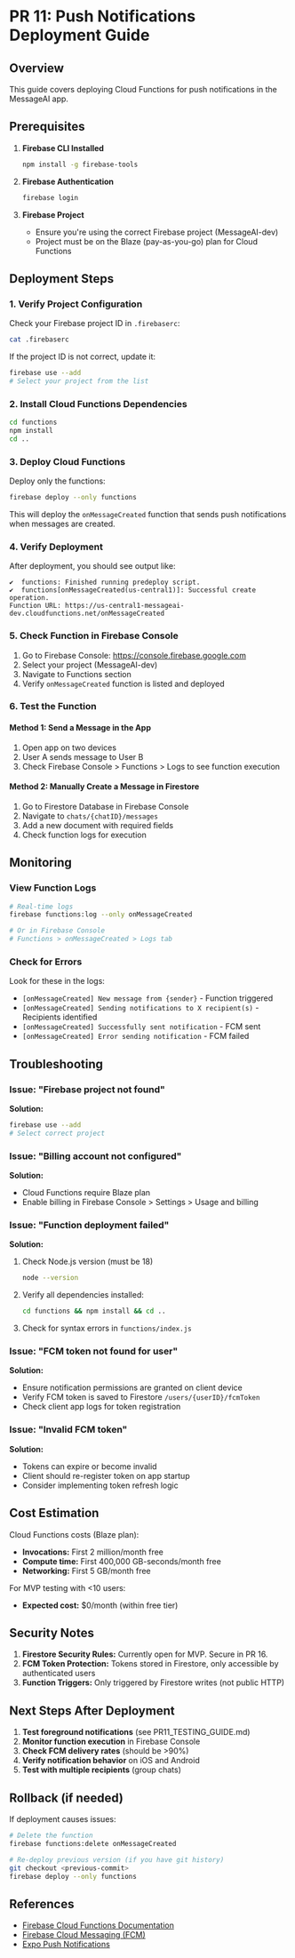 # PR 11: Push Notifications Deployment Guide

## Overview
This guide covers deploying Cloud Functions for push notifications in the MessageAI app.

## Prerequisites

1. **Firebase CLI Installed**
   ```bash
   npm install -g firebase-tools
   ```

2. **Firebase Authentication**
   ```bash
   firebase login
   ```

3. **Firebase Project**
   - Ensure you're using the correct Firebase project (MessageAI-dev)
   - Project must be on the Blaze (pay-as-you-go) plan for Cloud Functions

## Deployment Steps

### 1. Verify Project Configuration

Check your Firebase project ID in `.firebaserc`:
```bash
cat .firebaserc
```

If the project ID is not correct, update it:
```bash
firebase use --add
# Select your project from the list
```

### 2. Install Cloud Functions Dependencies

```bash
cd functions
npm install
cd ..
```

### 3. Deploy Cloud Functions

Deploy only the functions:
```bash
firebase deploy --only functions
```

This will deploy the `onMessageCreated` function that sends push notifications when messages are created.

### 4. Verify Deployment

After deployment, you should see output like:
```
✔  functions: Finished running predeploy script.
✔  functions[onMessageCreated(us-central1)]: Successful create operation.
Function URL: https://us-central1-messageai-dev.cloudfunctions.net/onMessageCreated
```

### 5. Check Function in Firebase Console

1. Go to Firebase Console: https://console.firebase.google.com
2. Select your project (MessageAI-dev)
3. Navigate to Functions section
4. Verify `onMessageCreated` function is listed and deployed

### 6. Test the Function

#### Method 1: Send a Message in the App
1. Open app on two devices
2. User A sends message to User B
3. Check Firebase Console > Functions > Logs to see function execution

#### Method 2: Manually Create a Message in Firestore
1. Go to Firestore Database in Firebase Console
2. Navigate to `chats/{chatID}/messages`
3. Add a new document with required fields
4. Check function logs for execution

## Monitoring

### View Function Logs

```bash
# Real-time logs
firebase functions:log --only onMessageCreated

# Or in Firebase Console
# Functions > onMessageCreated > Logs tab
```

### Check for Errors

Look for these in the logs:
- `[onMessageCreated] New message from {sender}` - Function triggered
- `[onMessageCreated] Sending notifications to X recipient(s)` - Recipients identified
- `[onMessageCreated] Successfully sent notification` - FCM sent
- `[onMessageCreated] Error sending notification` - FCM failed

## Troubleshooting

### Issue: "Firebase project not found"
**Solution:** 
```bash
firebase use --add
# Select correct project
```

### Issue: "Billing account not configured"
**Solution:** 
- Cloud Functions require Blaze plan
- Enable billing in Firebase Console > Settings > Usage and billing

### Issue: "Function deployment failed"
**Solution:**
1. Check Node.js version (must be 18)
   ```bash
   node --version
   ```
2. Verify all dependencies installed:
   ```bash
   cd functions && npm install && cd ..
   ```
3. Check for syntax errors in `functions/index.js`

### Issue: "FCM token not found for user"
**Solution:**
- Ensure notification permissions are granted on client device
- Verify FCM token is saved to Firestore `/users/{userID}/fcmToken`
- Check client app logs for token registration

### Issue: "Invalid FCM token"
**Solution:**
- Tokens can expire or become invalid
- Client should re-register token on app startup
- Consider implementing token refresh logic

## Cost Estimation

Cloud Functions costs (Blaze plan):
- **Invocations:** First 2 million/month free
- **Compute time:** First 400,000 GB-seconds/month free
- **Networking:** First 5 GB/month free

For MVP testing with <10 users:
- **Expected cost:** $0/month (within free tier)

## Security Notes

1. **Firestore Security Rules:** Currently open for MVP. Secure in PR 16.
2. **FCM Token Protection:** Tokens stored in Firestore, only accessible by authenticated users
3. **Function Triggers:** Only triggered by Firestore writes (not public HTTP)

## Next Steps After Deployment

1. **Test foreground notifications** (see PR11_TESTING_GUIDE.md)
2. **Monitor function execution** in Firebase Console
3. **Check FCM delivery rates** (should be >90%)
4. **Verify notification behavior** on iOS and Android
5. **Test with multiple recipients** (group chats)

## Rollback (if needed)

If deployment causes issues:
```bash
# Delete the function
firebase functions:delete onMessageCreated

# Re-deploy previous version (if you have git history)
git checkout <previous-commit>
firebase deploy --only functions
```

## References

- [Firebase Cloud Functions Documentation](https://firebase.google.com/docs/functions)
- [Firebase Cloud Messaging (FCM)](https://firebase.google.com/docs/cloud-messaging)
- [Expo Push Notifications](https://docs.expo.dev/push-notifications/overview/)
